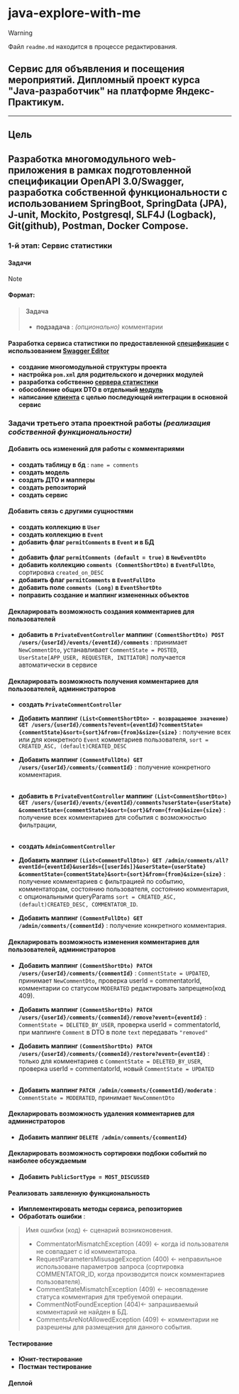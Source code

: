 # java-explore-with-me

> [!WARNING]
> Файл `readme.md` находится в процессе редактирования.

## Сервис для объявления и посещения мероприятий. Дипломный проект курса "Java-разработчик" на платформе Яндекс-Практикум.

---

## Цель
Разработка многомодульного web-приложения в рамках подготовленной спецификации OpenAPI 3.0/Swagger,
разработка собственной функциональности с использованием SpringBoot, SpringData (JPA), J-unit,
Mockito, Postgresql, SLF4J (Logback), Git(github), Postman, Docker Compose.
---
### 1-й этап: Сервис статистики

#### Задачи

>[!NOTE]
>#### Формат:
>
> > #### Задача
> > - **подзадача** : _(опционально)_ комментарии

#### Разработка сервиса статистики по предоставленной [спецификации](/ewm-stats-service-spec.json) с использованием [Swagger Editor](https://editor.swagger.io)
 - **создание многомодульной структуры проекта**
 - **настройка `pom.xml` для родительского и дочерних модулей**
 - **разработка собственно [сервера статистики](/statistics/server)**
 - **обособление общих DTO в отдельный [модуль](/statistics/common-dto-lib)**
 - **написание [клиента](/statistics/client) с целью последующей интеграции в основной сервис**


### Задачи третьего этапа проектной работы _(реализация собственной функциональности)_



#### Добавить ось изменений для работы с комментариями

- **создать таблицу в бд** : `name = comments`
- **создать модель**
- **создать ДТО и мапперы**
- **создать репозиторий**
- **создать сервис**

#### Добавить связь с другими сущностями

- **создать коллекцию в `User`**
- **создать коллекцию в `Event`**
- **добавить флаг `permitComments` в `Event` и в БД**
-
- **добавить флаг `permitComments (default = true)` в `NewEventDto`**
- **добавить коллекцию `comments (СommentShortDto)` в `EventFullDto`**, сортировка `created_on_DESC`
- **добавить флаг `permitComments` в `EventFullDto`**
- **добавить поле `сomments (Long)` в `EventShortDto`**
- **поправить создание и маппинг измененных объектов**

#### Декларировать возможность создания комментариев для пользователей

- **добавить в `PrivateEventController` маппинг `(CommentShortDto) POST /users/{userId}/events/{eventId}/comments`** : 
  принимает `NewCommentDto`, устанавливает `CommentState = POSTED`,
  `UserState[APP_USER, REQUESTER, INITIATOR]` получается автоматически в сервисе

#### Декларировать возможность получения комментариев для пользователей, администраторов

- **создать `PrivateCommentController`**
- **Добавить маппинг `(List<CommentShortDto> - возвращаемое значение)
  GET /users/{userId}/comments?event={eventId}?commentState={commentState}&sort={sort}&from={from}&size={size}`** :
  получение всех или для конкретного `Event` комметариев пользователя, `sort = CREATED_ASC, (default)CREATED_DESC`
- **Добавить маппинг `(CommentFullDto) GET /users/{userId}/comments/{commentId}`** :
  получение конкретного комментария.
  <br><br>

- **добавить в `PrivateEventController` маппинг `(List<CommentShortDto>) 
  GET /users/{userId}/events/{eventId}/comments?userState={userState}
  &commentState={commentState}&sort={sort}&from={from}&size={size}`** :
  получение всех комментариев для события с возможностью фильтрации,
  <br><br>

- **создать `AdminCommentController`**
- **Добавить маппинг `(List<CommentFullDto>)
  GET /admin/comments/all?eventId={eventId}&userIds={[userIds]}&userState={userState}
  &commentState={commentState}&sort={sort}&from={from}&size={size}`** :
  получение комментариев c фильтрацией по событию, комментаторам, состоянию пользователя,
  состоянию комментария, с опциональными queryParams
  `sort = CREATED_ASC, (default)CREATED_DESC, COMMENTATOR_ID`.
- **Добавить маппинг `(CommentFullDto) GET /admin/comments/{commentId}`** :
  получение конкретного комментария.

#### Декларировать возможность изменения комментариев для пользователей, администраторов

- **Добавить маппинг `(CommentShortDto) PATCH /users/{userId}/comments/{commentId}`** : `CommentState = UPDATED`,
  принимает `NewCommentDto`, проверка userId = commentatorId, комментарии со статусом `MODERATED` редактировать запрещено(код 409).
- **Добавить маппинг `(CommentShortDto) PATCH /users/{userId}/comments/{commenId}/remove?event={eventId}`** :
  `CommentState = DELETED_BY_USER`,  проверка userId = commentatorId, при маппинге `Comment` в DTO в поле `text` передавать `"removed"`
- **Добавить маппинг `(CommentShortDto) PATCH /users/{userId}/comments/{commenId}/restore?event={eventId}`** :
  только для комментариев с `CommentState = DELETED_BY_USER`,  проверка userId = commentatorId, новый `CommentState = UPDATED`
  <br><br>

- **Добавить маппинг `PATCH /admin/comments/{commentId}/moderate`** : `CommentState = MODERATED`, принимает `NewCommentDto`

#### Декларировать возможность удаления комментариев для администраторов

- **Добавить маппинг `DELETE /admin/comments/{commentId}`**

#### Декларировать возможность сортировки подбоки событий по наиболее обсуждаемым

- **Добавить `PublicSortType = MOST_DISCUSSED`**

#### Реализовать заявленную функциональность

- **Имплементировать методы сервиса, репозиториев**
- **Обработать ошибки** :
> Имя ошибки (код) <- сценарий возниконовения.<br>
> - CommentatorMismatchException (409) <- когда id пользователя не совпадает с id комментатора.<br>
> - RequestParametersMisusageException (400) <- неправильное использоване параметров запроса 
  (сортировка COMMENTATOR_ID, когда производится поиск комментариев пользователя).<br>
> - CommentStateMismatchException (409) <- несовпадение статуса комментария для требуемой операции.<br>
> - CommentNotFoundException (404)<- запрашиваемый комментарий не найден в БД.<br>
> - CommentsAreNotAllowedException (409) <- комментарии не разрешены для размещения для данного события.

#### Тестирование

- **Юнит-тестирование**
- **Постман тестирование**

#### Деплой